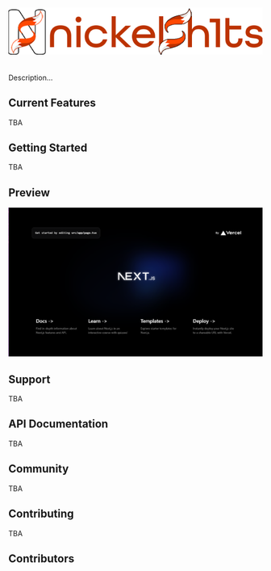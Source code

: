 <p align="center">
<img src="./public/logo_full-white.png" alt="nickelsh1ts" style="margin: 20px 0;">
</p>

Description...

## Current Features

TBA

## Getting Started

TBA

## Preview

<img src="./public/preview.png">

## Support

TBA

## API Documentation

TBA

## Community

TBA

## Contributing

TBA

## Contributors

<!-- ALL-CONTRIBUTORS-LIST:START - Do not remove or modify this section -->
<!-- prettier-ignore-start -->
<!-- markdownlint-disable -->

<!-- markdownlint-restore -->
<!-- prettier-ignore-end -->

<!-- ALL-CONTRIBUTORS-LIST:END -->
